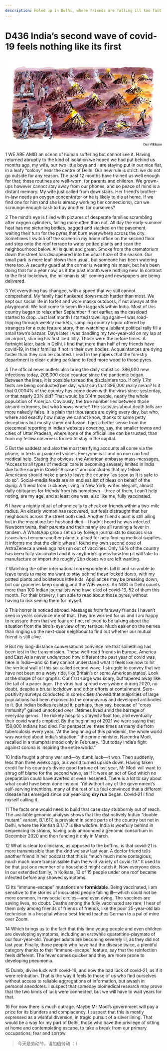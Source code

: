 ```yaml
---
description: Holed up in Delhi, where friends are falling ill too fast to count
---
```


# D436 India’s second wave of covid-19 feels nothing like its first
![](./img/boxcnakhZkyFwHHyxcQTHqxggoo.png)

1 WE ARE AMID an ocean of human suffering but cannot see it. Having returned abruptly to the kind of isolation we hoped we had put behind us months ago, my wife, our two little boys and I are staying put in our nice flat, in a leafy “colony” near the centre of Delhi. Our new rule is strict: we do not go outside for any reason. The past 12 months have trained us well enough for that; these routines are well-worn, for parents and children. We grown-ups however cannot stay away from our phones, and so peace of mind is a distant memory. My wife just called from downstairs. Her friend’s brother-in-law needs an oxygen concentrator or he is likely to die at home. If we find one for him (and she is already working her connections), can we scrounge enough cash to buy another, for ourselves?

2 The mind’s eye is filled with pictures of desperate families scrambling after oxygen cylinders, failing more often than not. All day the early-summer heat has me picturing bodies, bagged and stacked on the pavement, waiting their turn for the pyres that burn everywhere across the city. Sometimes I switch off the screen in my home office on the second floor and step onto the roof terrace to water potted plants and scan the neighbourhood below. All is quiet and green. Smoke from the crematorium down the street has disappeared into the usual haze of the season. Our small park is more leaf-blown than usual, but someone has been watering there too. A security guard at the corner is wearing his mask, but he’s been doing that for a year now, as if the past month were nothing new. In contrast to the first lockdown, the milkman is still coming and newspapers are being delivered.

3 Yet everything has changed, with a speed that we still cannot comprehend. My family had hunkered down much harder than most. We kept our social life in forfeit and wore masks outdoors, if not always at the playground. We had come to seem like laggards within India. Most of this country began to relax after September if not earlier, as the caseload started to drop. Just last month I started travelling again—I was road-tripping through weekly markets, sampling country liquor offered by strangers for a cute feature story, then watching a jubilant political rally fill a small town’s bazaar. Days later I was dandling my two-year-old on my lap at an airport, sharing his first iced lolly. Those were the before times. A fortnight later, back in Delhi, I find that more than half of my friends have covid-19, in their families if not in their own bodies. Acquaintances are dying faster than they can be counted. I read in the papers that the forestry department is clear-cutting parkland to feed more wood to those pyres.

4 The official news outlets also bring the daily statistics: 386,000 new infections today, 208,000 dead counted since the pandemic began. Between the lines, it is possible to read the disclaimers too. If only 1.7m tests are being conducted per day, what can that 386,000 really mean? Is it that 0.0004% of the country has come down with the virus since yesterday, or that nearly 23% did? That would be 314m people, nearly the whole population of America. Obviously, the true number lies between those absurd extremes, but who knows where? The statistics about death tolls are more nakedly false. It is plain that thousands are dying every day, but who, where and exactly how many we cannot know, thanks to some petty deceptions but mostly sheer confusion. I get a better sense from the piecemeal reporting in Indian websites covering, say, the smaller towns and cities of Uttar Pradesh, where none of the official line can be trusted, than from my fellow observers forced to stay in the capital.

5 But the saddest and also the most terrifying accounts all come via the phone, in texts or panicked voices. Everyone is ill and no one can find medical help. Stating the obvious, the American embassy mass-messages, “Access to all types of medical care is becoming severely limited in India due to the surge in Covid-19 cases” and concludes that my fellow Americans should make plans to leave the country “as soon as it is safe to do so”. Social-media feeds are an endless list of pleas on behalf of the dying. A friend from Lucknow, living in New York, writes elegant, almost daily obituaries for friends from his hometown—three of them, I can’t help noting, are my age, and at least one was, also like me, fully vaccinated.

6 I have a nightly ritual of phone calls to check on friends within a two-mile radius. An elderly woman has recovered, but feels distraught that her neighbours across the street both died. Another friend’s aunt is still ailing but in the meantime her husband died—I hadn’t heard he was infected. Newborn twins, their parents and their nanny are all running a fever in tandem. A WhatsApp group set up by foreign journalists to discuss visa issues has become another place to plead for help finding medical supplies. It informs me that the clinic where I found my own second dose of AstraZeneca a week ago has run out of vaccines. Only 1.8% of the country has been fully vaccinated and it is anybody’s guess how long it will take to manufacture or import the roughly 2bn doses we are left wanting.

7 Watching the other international correspondents fall ill and scramble to leave tends to make me want to stay behind these locked doors, with my potted plants and boisterous little kids. Appliances may be breaking down, but our groceries keep coming and the WiFi works. An NGO in Delhi counts more than 100 Indian journalists who have died of covid-19, 52 of them this month. For their bravery, I am able to read about those pyres, without having to risk seeing them for myself.

8 This horror is noticed abroad. Messages from faraway friends I haven’t seen in years convince me of that. They are worried for us and I am happy to reassure them that we four are fine, relieved to be talking about the situation from the bird’s-eye view of my terrace. Much easier on the nerves than ringing up the next-door neighbour to find out whether our mutual friend is still alive.

9 But my long-distance conversations convince me that something has been lost in the transmission. These well-read friends in Europe, America and East Asia never understood how different the past year of covid was, here in India—and so they cannot understand what it feels like now to hit the vertical wall of this so-called second wave. I struggle to convey that we have not been on a wavy ride, like Britain’s or some American states’. Look at the shape of our graphs. Our first surge was scary, but tapered away like the tail of a paper tiger. The virus had spread everywhere during 2020, no doubt, despite a brutal lockdown and other efforts at containment. Sero-positivity surveys conducted in some cities showed that majorities of large populations had been exposed to the coronavirus and developed antibodies to it. But Indian bodies resisted it, perhaps, they say, because of “cross immunity” gained unnoticed over lifetimes lived amid the barrage of everyday germs. The rickety hospitals stayed afloat too, and eventually their covid wards emptied. By the beginning of 2021 we were saying that 150,000 Indians had died. For perspective: three times as many die from tuberculosis every year. “At the beginning of this pandemic, the whole world was worried about India’s situation,” the prime minister, Narendra Modi, recalled in a triumphal mood only in February. “But today India’s fight against corona is inspiring the entire world.”

10 India fought a phony war and—by dumb luck—it won. Then suddenly, less than three weeks ago, our world turned upside down. Having taken credit for his country’s divine good fortune of last year, Mr Modi will want to shrug off blame for the second wave, as if it were an act of God which no preparation could have averted or even lessened. There is a lot to say about what could have been done instead. Yet without any of the government’s self-serving intentions, many of the rest of us feel convinced that a different disease has emerged since our year-long **dry run** began. Covid-21 I find myself calling it.

11 The facts one would need to build that case stay stubbornly out of reach. The available genomic analysis shows that the distinctively Indian “double mutant” variant, B.1.617, is prevalent in some parts of the country but not in Delhi, where the Kentish B.1.1.7 is like wildfire. India is woefully behind in sequencing its strains, having only announced a genomic consortium in December 2020 and then funding it only in March.

12 What is clear to clinicians, as opposed to the boffins, is that covid-21 is more transmissible than the kind we saw last year. A doctor friend tells another friend in her podcast that this is “much much more contagious, much much more transmissible than the wild variety of covid-19.” It used to be that just one member of a household might catch it. Now everyone does. In our extended family, in Kolkata, 13 of 15 people under one roof became infected before any showed symptoms.

13 Its “immune-escape” mutations are **formidable**. Being vaccinated, I am sensitive to the stories of inoculated people falling ill—which could not be more common, in my social circles—and even dying. The vaccines are saving lives, no doubt. Deaths among the fully vaccinated are rare; I hear of them only among friends of friends of friends, like the poor 25-year-old lab technician in a hospital whose best friend teaches German to a pal of mine over Zoom.

14 Which brings us to the fact that this time young people and even children are developing symptoms, including an erstwhile quarantine-playmate of our four-year-old. Younger adults are becoming severely ill, as they did not last year. Finally, those people who have had the disease twice, a plentiful category thanks to that “immune-escape” feature, say that the reinfection feels different. The fever comes quicker and they are more prone to developing pneumonia.

15 Dumb, divine luck with covid-19, and now the bad luck of covid-21, as if it were retribution. That is the way it feels to those of us who find ourselves without access to reliable aggregations of information, but awash in personal anecdotes. I suspect that someday biomedical research may prove that the two kinds of luck were connected, but we will have to wait years for that.

16 For now there is much outrage. Maybe Mr Modi’s government will pay a price for its blunders and complacency. I suspect that this is mostly expressed as a wishful diversion, in tragic pursuit of a silver lining. That would be a way for my part of Delhi, those who have the privilege of sitting at home and contemplating escape, to take a break from our primary occupations: fear and sorrow.

> 今天是劳动节，请加倍劳动 ：）
>

